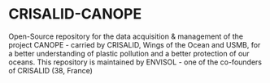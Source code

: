 # CRISALID-CANOPE
Open-Source repository for the data acquisition &amp; management of the project CANOPE - carried by CRISALID, Wings of the Ocean and USMB, for a better understanding of plastic pollution and a better protection of our oceans. This repository is maintained by ENVISOL - one of the co-founders of CRISALID (38, France)
